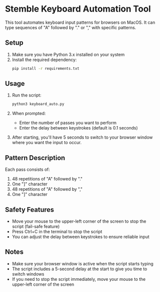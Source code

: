 # Stemble Keyboard Automation Tool

This tool automates keyboard input patterns for browsers on MacOS. It can type sequences of "A" followed by "." or "," with specific patterns.

## Setup

1. Make sure you have Python 3.x installed on your system
2. Install the required dependency:
   ```bash
   pip install -r requirements.txt
   ```

## Usage

1. Run the script:
   ```bash
   python3 keyboard_auto.py
   ```

2. When prompted:
   - Enter the number of passes you want to perform
   - Enter the delay between keystrokes (default is 0.1 seconds)

3. After starting, you'll have 5 seconds to switch to your browser window where you want the input to occur.

## Pattern Description

Each pass consists of:
1. 48 repetitions of "A" followed by "."
2. One "]" character
3. 48 repetitions of "A" followed by ","
4. One "]" character

## Safety Features

- Move your mouse to the upper-left corner of the screen to stop the script (fail-safe feature)
- Press Ctrl+C in the terminal to stop the script
- You can adjust the delay between keystrokes to ensure reliable input

## Notes

- Make sure your browser window is active when the script starts typing
- The script includes a 5-second delay at the start to give you time to switch windows
- If you need to stop the script immediately, move your mouse to the upper-left corner of the screen 